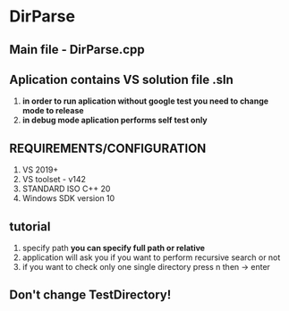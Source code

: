 # DirParse
## Main file - **DirParse.cpp**

## Aplication contains VS solution file .sln
1. **in order to run aplication without google test you need to change mode to release**
1. **in debug mode aplication performs self test only** 

## REQUIREMENTS/CONFIGURATION
1. VS 2019+
1. VS toolset - v142
1. STANDARD ISO C++ 20
1. Windows SDK version 10




## tutorial
1. specify path **you can specify full path or relative**
2. application will ask you if you want to perform recursive search or not 
3. if you want to check only one single directory press n      then -> enter

## Don't change TestDirectory!
